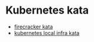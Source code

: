 # Kubernetes kata

* [firecracker kata](./firecracker/README.md)
* [kubernetes local infra kata](./local_infra/README.md)

